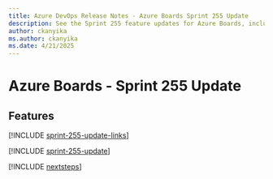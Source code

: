 ```yaml
---
title: Azure DevOps Release Notes - Azure Boards Sprint 255 Update
description: See the Sprint 255 feature updates for Azure Boards, including next steps.
author: ckanyika
ms.author: ckanyika
ms.date: 4/21/2025
---
```


# Azure Boards - Sprint 255 Update

## Features

[!INCLUDE [sprint-255-update-links](../includes/boards/sprint-255-update-links.md)]

[!INCLUDE [sprint-255-update](../includes/boards/sprint-255-update.md)]

[!INCLUDE [nextsteps](../includes/nextsteps.md)]